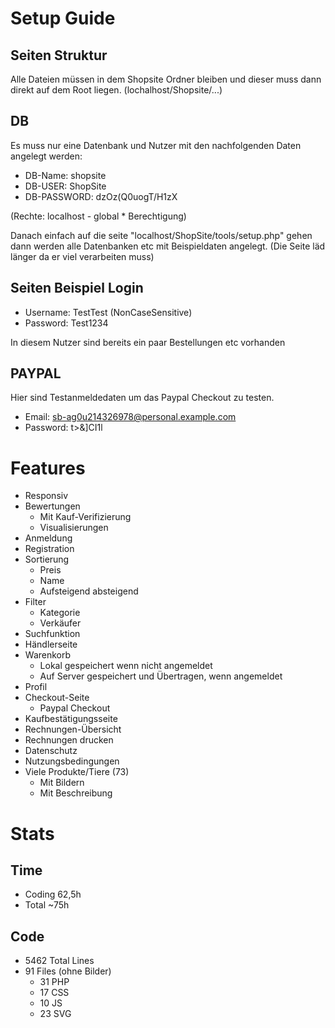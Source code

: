 # Setup Guide
## Seiten Struktur
Alle Dateien müssen in dem Shopsite Ordner bleiben und dieser muss dann direkt auf dem Root liegen.
(lochalhost/Shopsite/...)
## DB
Es muss nur eine Datenbank und Nutzer mit den nachfolgenden Daten angelegt werden:
- DB-Name: shopsite
- DB-USER: ShopSite
- DB-PASSWORD: dzOz(Q0uogT/H1zX

(Rechte: localhost - global * Berechtigung)

Danach einfach auf die seite "localhost/ShopSite/tools/setup.php" gehen dann werden alle Datenbanken etc mit Beispieldaten angelegt.
(Die Seite läd länger da er viel verarbeiten muss)

## Seiten Beispiel Login
- Username: TestTest (NonCaseSensitive)
- Password: Test1234

In diesem Nutzer sind bereits ein paar Bestellungen etc vorhanden

## PAYPAL
Hier sind Testanmeldedaten um das Paypal Checkout zu testen.
- Email: sb-ag0u214326978@personal.example.com
- Password: t>&]CI1l

# Features
- Responsiv
- Bewertungen
  - Mit Kauf-Verifizierung
  - Visualisierungen
- Anmeldung
- Registration
- Sortierung
  - Preis
  - Name
  - Aufsteigend absteigend
- Filter
  - Kategorie
  - Verkäufer
- Suchfunktion
- Händlerseite
- Warenkorb
  - Lokal gespeichert wenn nicht angemeldet
  - Auf Server gespeichert und Übertragen, wenn angemeldet
- Profil
- Checkout-Seite
  - Paypal Checkout
- Kaufbestätigungsseite
- Rechnungen-Übersicht
- Rechnungen drucken
- Datenschutz
- Nutzungsbedingungen
- Viele Produkte/Tiere (73)
  - Mit Bildern
  - Mit Beschreibung

# Stats
## Time
- Coding 62,5h
- Total ~75h

## Code
- 5462 Total Lines
- 91 Files (ohne Bilder)
  - 31 PHP
  - 17 CSS
  - 10 JS
  - 23 SVG

